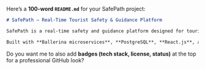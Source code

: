 Here’s a **100-word `README.md`** for your SafePath project:

```markdown
# SafePath – Real-Time Tourist Safety & Guidance Platform  

SafePath is a real-time safety and guidance platform designed for tourists exploring unfamiliar regions. It provides live risk mapping, AI-powered safety suggestions, emergency alerts, and multilingual communication support. Tourists can view attractions, safe/risk zones, and send SOS alerts, while responders manage incidents and advisories. Admins control places, zones, and reports for system reliability.  

Built with **Ballerina microservices**, **PostgreSQL**, **React.js**, and **Asgardeo authentication**, SafePath integrates APIs, WebSockets, and cloud storage to ensure secure, scalable, and interactive experiences. This project enhances travel safety by combining live data, AI, and communication tools into one unified platform.
```

Do you want me to also add **badges (tech stack, license, status)** at the top for a professional GitHub look?
